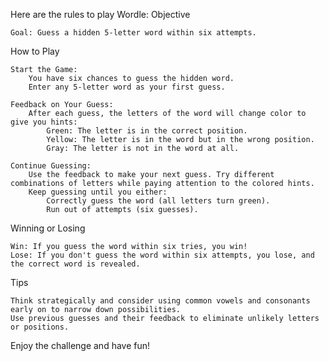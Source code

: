 Here are the rules to play Wordle:
Objective

    Goal: Guess a hidden 5-letter word within six attempts.

How to Play

    Start the Game:
        You have six chances to guess the hidden word.
        Enter any 5-letter word as your first guess.

    Feedback on Your Guess:
        After each guess, the letters of the word will change color to give you hints:
            Green: The letter is in the correct position.
            Yellow: The letter is in the word but in the wrong position.
            Gray: The letter is not in the word at all.

    Continue Guessing:
        Use the feedback to make your next guess. Try different combinations of letters while paying attention to the colored hints.
        Keep guessing until you either:
            Correctly guess the word (all letters turn green).
            Run out of attempts (six guesses).

Winning or Losing

    Win: If you guess the word within six tries, you win!
    Lose: If you don't guess the word within six attempts, you lose, and the correct word is revealed.

Tips

    Think strategically and consider using common vowels and consonants early on to narrow down possibilities.
    Use previous guesses and their feedback to eliminate unlikely letters or positions.

Enjoy the challenge and have fun!